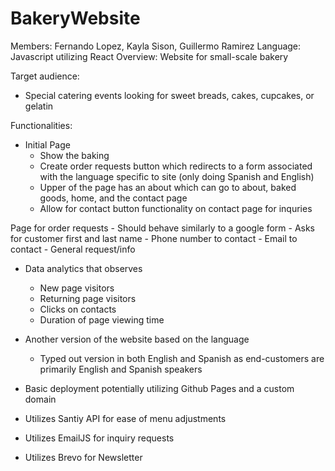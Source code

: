 # BakeryWebsite
Members: Fernando Lopez, Kayla Sison, Guillermo Ramirez
Language: Javascript utilizing React
Overview: Website for small-scale bakery

Target audience:
- Special catering events looking for sweet breads, cakes, cupcakes, or gelatin

Functionalities: 
- Initial Page
	- Show the baking
	- Create order requests button which redirects to a form associated with the language specific to site (only doing Spanish and English)
	- Upper of the page has an about which can go to about, baked goods, home, and the contact page
	- Allow for contact button functionality on contact page for inquries

Page for order requests
	- Should behave similarly to a google form
	- Asks for customer first and last name
	- Phone number to contact
	- Email to contact
	- General request/info
 
- Data analytics that observes
	- New page visitors
	- Returning page visitors
	- Clicks on contacts
	- Duration of page viewing time


- Another version of the website based on the language
	- Typed out version in both English and Spanish as end-customers are primarily English and Spanish speakers

- Basic deployment potentially utilizing Github Pages and a custom domain

- Utilizes Santiy API for ease of menu adjustments
- Utilizes EmailJS for inquiry requests
- Utilizes Brevo for Newsletter
